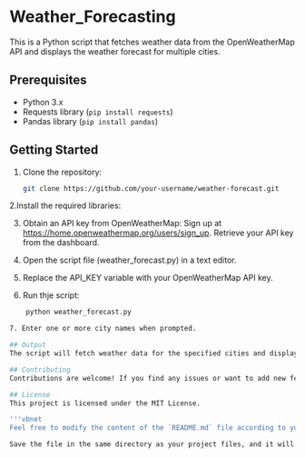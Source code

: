 # Weather_Forecasting
This is a Python script that fetches weather data from the OpenWeatherMap API and displays the weather forecast for multiple cities.

## Prerequisites

- Python 3.x
- Requests library (`pip install requests`)
- Pandas library (`pip install pandas`)

## Getting Started

1. Clone the repository:

   ```bash
   git clone https://github.com/your-username/weather-forecast.git
   
2.Install the required libraries:

3. Obtain an API key from OpenWeatherMap:
  Sign up at https://home.openweathermap.org/users/sign_up.
  Retrieve your API key from the dashboard.
  
4. Open the script file (weather_forecast.py) in a text editor.

5. Replace the API_KEY variable with your OpenWeatherMap API key.

6. Run thje script:
```bash
    python weather_forecast.py

7. Enter one or more city names when prompted.

## Output
The script will fetch weather data for the specified cities and display the forecast in a tabular format, including the city name, temperature, humidity, and description.

## Contributing
Contributions are welcome! If you find any issues or want to add new features, feel free to open a pull request.

## License
This project is licensed under the MIT License.

'''vbnet
Feel free to modify the content of the `README.md` file according to your project's specific requirements and information.

Save the file in the same directory as your project files, and it will serve as the project's documentation. It's good practice to include a `README` file to provide instructions and information for other users or collaborators who may access your project.
